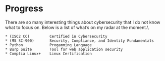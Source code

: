 # Progress 
There are so many interesting things about cybersecurity that I do not know what to focus on. Below is a list of what’s on my radar at the moment.\

    * (ISC2 CC)         Certified in Cybersecurity
    * (MS SC-900)       Security, Compliance, and Identity Fundamentals 
    * Python            Progamming Language
    * Burp Suite        Tool for web application security
    * Comptia Linux+    Linux Certification
